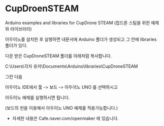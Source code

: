 # CupDroenSTEAM
Arduino examples and libraries for CupDrone STEAM (컵드론 스팀을 위한 예제와 라이브러리)



아두이노를 설치한 후 실행하면 내문서에 Arduino 폴더가 생성되고 그 안에 libraries 폴더가 있다.

다운 받은 CupDroneSTEAM 폴더를 아래처럼 복사합니다. 

C:\Users\각자 유저\Documents\Arduino\libraries\CupDroneSTEAM

그런 다음

아두이노 IDE에서 툴 -> 보드 -> 아두이노 UNO 를 선택하시고

아두이노 예제를 실행하시면 됩니다. 

(보드의 핀을 이용해서 아두이노 UNO 예제를 적용가능합니다.)




* 자세한 내용은  Cafe.naver.com/openmaker 에 있습니다. 


